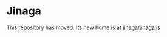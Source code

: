 # Jinaga

This repository has moved.
Its new home is at [jinaga/jinaga.js](https://github.com/jinaga/jinaga.js)
